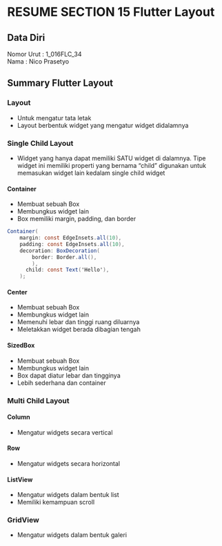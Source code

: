 # RESUME SECTION 15 Flutter Layout

## Data Diri
Nomor Urut  : 1_016FLC_34 <br>
Nama        : Nico Prasetyo

## Summary Flutter Layout

### Layout
- Untuk mengatur tata letak
- Layout berbentuk widget yang mengatur widget didalamnya

### Single Child Layout 
- Widget yang hanya dapat memiliki SATU widget di dalamnya. Tipe widget ini memiliki properti yang bernama “child” digunakan untuk memasukan widget lain kedalam single child widget

#### Container
- Membuat sebuah Box 
- Membungkus widget lain
- Box memiliki margin, padding, dan border

```cs
Container(
    margin: const EdgeInsets.all(10),
    padding: const EdgeInsets.all(10),
    decoration: BoxDecoration(
        border: Border.all(),
        ),
      child: const Text('Hello'),  
    );
```

#### Center
- Membuat sebuah Box
- Membungkus widget lain
- Memenuhi lebar dan tinggi ruang diluarnya
- Meletakkan widget berada dibagian tengah

#### SizedBox
- Membuat sebuah Box
- Membungkus widget lain
- Box dapat diatur lebar dan tingginya
- Lebih sederhana dan container

### Multi Child Layout

#### Column
- Mengatur widgets secara vertical

#### Row
- Mengatur widgets secara horizontal

#### ListView
- Mengatur widgets dalam bentuk list
- Memiliki kemampuan scroll

### GridView
- Mengatur widgets dalam bentuk galeri